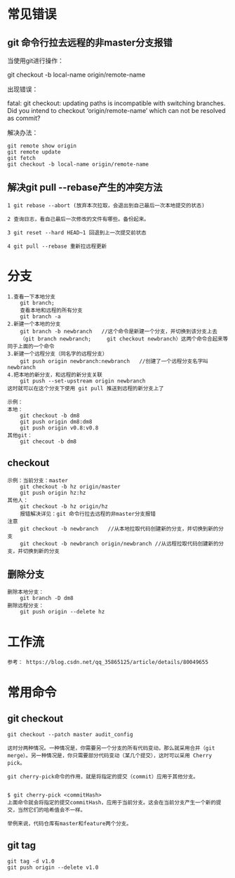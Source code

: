 # 常见错误

## git 命令行拉去远程的非master分支报错

当使用git进行操作：

git checkout -b local-name origin/remote-name

出现错误：

fatal: git checkout: updating paths is incompatible with switching branches.
Did you intend to checkout ‘origin/remote-name’ which can not be resolved as commit?

解决办法：

```
git remote show origin
git remote update
git fetch
git checkout -b local-name origin/remote-name
```

## 解决git pull --rebase产生的冲突方法

```
1 git rebase --abort (放弃本次拉取，会退出到自己最后一次本地提交的状态)

2 查询日志，看自己最后一次修改的文件有哪些。备份起来。

3 git reset --hard HEAD~1 回退到上一次提交前状态

4 git pull --rebase 重新拉远程更新
```



# 分支

```
1.查看一下本地分支
    git branch;
    查看本地和远程的所有分支
    git branch -a
2.新建一个本地的分支
    git branch -b newbranch   //这个命令是新建一个分支，并切换到该分支上去
    （git branch newbranch;     git checkout newbranch）这两个命令合起来等同于上面的一个命令
3.新建一个远程分支（同名字的远程分支）
    git push origin newbranch:newbranch   //创建了一个远程分支名字叫 newbranch
4.把本地的新分支，和远程的新分支关联
    git push --set-upstream origin newbranch
这时就可以在这个分支下使用 git pull 推送到远程的新分支上了

示例：
本地：
	git checkout -b dm8
	git push origin dm8:dm8
	git push origin v0.8:v0.8
其他git：
	git checout -b dm8
```

## checkout

```
示例：当前分支：master
    git checkout -b hz origin/master
    git push origin hz:hz
其他人：
    git checkout -b hz origin/hz
    报错解决详见：git 命令行拉去远程的非master分支报错
注意
    git checkout -b newbranch	//从本地拉取代码创建新的分支，并切换到新的分支
    git checkout -b newbranch origin/newbranch //从远程拉取代码创建新的分支，并切换到新的分支
```

## 删除分支

```
删除本地分支：
	git branch -D dm8
删除远程分支：
	git push origin --delete hz
```

# 工作流

```
参考：	https://blog.csdn.net/qq_35865125/article/details/80049655
```

# 常用命令

## git checkout

```
git checkout --patch master audit_config

这时分两种情况。一种情况是，你需要另一个分支的所有代码变动，那么就采用合并（git merge）。另一种情况是，你只需要部分代码变动（某几个提交），这时可以采用 Cherry pick。

git cherry-pick命令的作用，就是将指定的提交（commit）应用于其他分支。


$ git cherry-pick <commitHash>
上面命令就会将指定的提交commitHash，应用于当前分支。这会在当前分支产生一个新的提交，当然它们的哈希值会不一样。

举例来说，代码仓库有master和feature两个分支。
```

## git tag 

```
git tag -d v1.0
git push origin --delete v1.0
```

